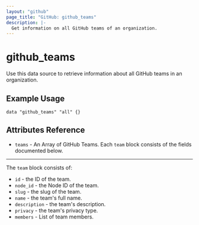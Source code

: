 ```yaml
---
layout: "github"
page_title: "GitHub: github_teams"
description: |-
  Get information on all GitHub teams of an organization.
---
```


# github\_teams

Use this data source to retrieve information about all GitHub teams in an organization.

## Example Usage

```hcl
data "github_teams" "all" {}
```

## Attributes Reference

* `teams` - An Array of GitHub Teams.  Each `team` block consists of the fields documented below.

___

The `team` block consists of:

 * `id` - the ID of the team.
 * `node_id` - the Node ID of the team.
 * `slug` - the slug of the team.
 * `name` - the team's full name.
 * `description` - the team's description.
 * `privacy` - the team's privacy type.
 * `members` - List of team members.
